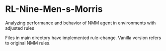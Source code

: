 # RL-Nine-Men-s-Morris
Analyzing performance and behavior of NMM agent in environments with adjusted rules

Files in main directory have implemented rule-change. Vanilla version refers to original NMM rules.
